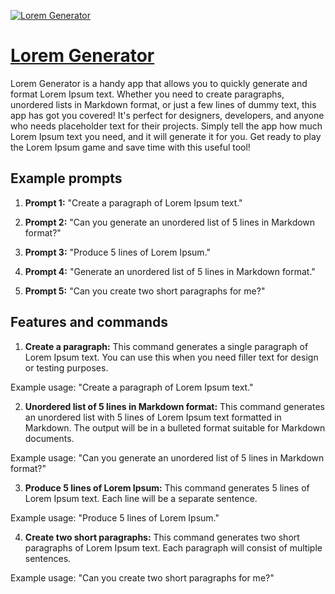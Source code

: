 [![Lorem Generator](https://files.oaiusercontent.com/file-SdNmxSgRSO7opiWeb2zmI758?se=2123-10-18T00%3A18%3A52Z&sp=r&sv=2021-08-06&sr=b&rscc=max-age%3D31536000%2C%20immutable&rscd=attachment%3B%20filename%3D7428cc89-85d9-4839-ad6d-a02dfea19bb3.png&sig=kCZPSzwHo8gWLLFsOx3xGT314g4uH%2BWCAWtxNynp/vw%3D)](https://chat.openai.com/g/g-G2rQPDzZc-lorem-generator)

# [Lorem Generator](https://chat.openai.com/g/g-G2rQPDzZc-lorem-generator)

Lorem Generator is a handy app that allows you to quickly generate and format Lorem Ipsum text. Whether you need to create paragraphs, unordered lists in Markdown format, or just a few lines of dummy text, this app has got you covered! It's perfect for designers, developers, and anyone who needs placeholder text for their projects. Simply tell the app how much Lorem Ipsum text you need, and it will generate it for you. Get ready to play the Lorem Ipsum game and save time with this useful tool!

## Example prompts

1. **Prompt 1:** "Create a paragraph of Lorem Ipsum text."

2. **Prompt 2:** "Can you generate an unordered list of 5 lines in Markdown format?"

3. **Prompt 3:** "Produce 5 lines of Lorem Ipsum."

4. **Prompt 4:** "Generate an unordered list of 5 lines in Markdown format."

5. **Prompt 5:** "Can you create two short paragraphs for me?"

## Features and commands

1. **Create a paragraph:** This command generates a single paragraph of Lorem Ipsum text. You can use this when you need filler text for design or testing purposes.

Example usage: "Create a paragraph of Lorem Ipsum text."

2. **Unordered list of 5 lines in Markdown format:** This command generates an unordered list with 5 lines of Lorem Ipsum text formatted in Markdown. The output will be in a bulleted format suitable for Markdown documents.

Example usage: "Can you generate an unordered list of 5 lines in Markdown format?"

3. **Produce 5 lines of Lorem Ipsum:** This command generates 5 lines of Lorem Ipsum text. Each line will be a separate sentence.

Example usage: "Produce 5 lines of Lorem Ipsum."

4. **Create two short paragraphs:** This command generates two short paragraphs of Lorem Ipsum text. Each paragraph will consist of multiple sentences.

Example usage: "Can you create two short paragraphs for me?"
